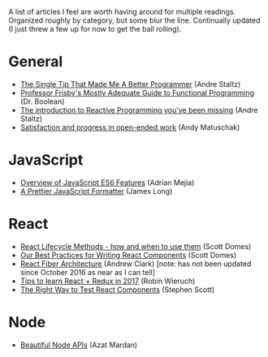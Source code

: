 A list of articles I feel are worth having around for multiple readings. Organized roughly by category, but some blur the line. Continually updated (I just threw a few up for now to get the ball rolling).

# General
* [The Single Tip That Made Me A Better Programmer](https://staltz.com/the-single-tip-that-made-me-a-better-programmer.html) (Andre Staltz)
* [Professor Frisby's Mostly Adequate Guide to Functional Programming](https://drboolean.gitbooks.io/mostly-adequate-guide/content/) (Dr. Boolean)
* [The introduction to Reactive Programming you've been missing](https://gist.github.com/staltz/868e7e9bc2a7b8c1f754) (Andre Staltz)
* [Satisfaction and progress in open-ended work](http://blog.andymatuschak.org/post/159979927467/satisfaction-and-progress-in-open-ended-work) (Andy Matuschak)

# JavaScript
* [Overview of JavaScript ES6 Features](http://adrianmejia.com/blog/2016/10/19/Overview-of-JavaScript-ES6-features-a-k-a-ECMAScript-6-and-ES2015/?utm_source=mybridge&utm_medium=blog&utm_campaign=read_more) (Adrian Mejia)
* [A Prettier JavaScript Formatter](http://jlongster.com/A-Prettier-Formatter) (James Long)

# React
* [React Lifecycle Methods - how and when to use them](https://engineering.musefind.com/react-lifecycle-methods-how-and-when-to-use-them-2111a1b692b1) (Scott Domes)
* [Our Best Practices for Writing React Components](https://engineering.musefind.com/our-best-practices-for-writing-react-components-dec3eb5c3fc8) (Scott Domes)
* [React Fiber Architecture](https://github.com/acdlite/react-fiber-architecture) (Andrew Clark) [note: has not been updated since October 2016 as near as I can tell]
* [Tips to learn React + Redux in 2017](https://www.robinwieruch.de/tips-to-learn-react-redux/) (Robin Wieruch)
* [The Right Way to Test React Components](https://medium.freecodecamp.com/the-right-way-to-test-react-components-548a4736ab22) (Stephen Scott)

# Node
* [Beautiful Node APIs](https://medium.com/software-engineering/beautiful-node-apis-eaf0b636cbe) (Azat Mardan)

